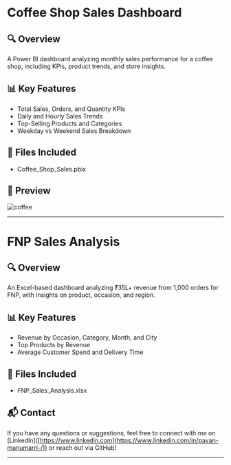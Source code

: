 # Coffee Shop Sales Dashboard

## 🔍 Overview
A Power BI dashboard analyzing monthly sales performance for a coffee shop, including KPIs, product trends, and store insights.

## 📊 Key Features
- Total Sales, Orders, and Quantity KPIs
- Daily and Hourly Sales Trends
- Top-Selling Products and Categories
- Weekday vs Weekend Sales Breakdown

## 📁 Files Included
- Coffee_Shop_Sales.pbix

## 📎 Preview
![coffee](https://github.com/user-attachments/assets/3b53fa75-c092-46d6-8223-6600d78713ce)


---

# FNP Sales Analysis

## 🔍 Overview
An Excel-based dashboard analyzing ₹35L+ revenue from 1,000 orders for FNP, with insights on product, occasion, and region.

## 📊 Key Features
- Revenue by Occasion, Category, Month, and City
- Top Products by Revenue
- Average Customer Spend and Delivery Time

## 📁 Files Included
- FNP_Sales_Analysis.xlsx

## 📬 Contact

If you have any questions or suggestions, feel free to connect with me on [LinkedIn]([https://www.linkedin.com](https://www.linkedin.com/in/pavan-manumarri-/]) or reach out via GitHub!

---
